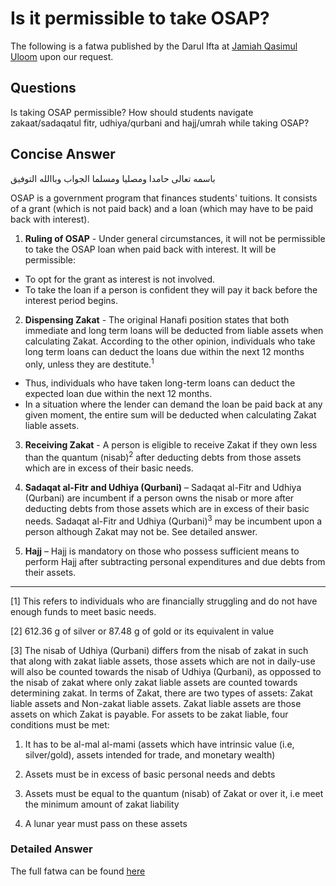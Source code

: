 # Is it permissible to take OSAP?

The following is a fatwa published by the Darul Ifta at [Jamiah Qasimul Uloom](https://www.jquloom.ca/) upon our request.

## Questions

Is taking OSAP permissible? How should students navigate zakaat/sadaqatul fitr, udhiya/qurbani and hajj/umrah while taking OSAP?

## Concise Answer

باسمه تعالى حامدا ومصليا ومسلما الجواب وباالله التوفيق

OSAP is a government program that finances students' tuitions. It consists of a grant (which is not paid back) and a loan (which may have to be paid back with interest).

1. **Ruling of OSAP** - Under general circumstances, it will not be permissible to take the OSAP loan when paid back with interest. It will be permissible:

- To opt for the grant as interest is not involved.
- To take the loan if a person is confident they will pay it back before the interest period begins.

2. **Dispensing Zakat** - The original Hanafi position states that both immediate and long term loans will be deducted from liable assets when calculating Zakat. According to the other opinion, individuals who take long term loans can deduct the loans due within the next 12 months only, unless they are destitute.<sup>1</sup>

- Thus, individuals who have taken long-term loans can deduct the expected loan due within the next 12 months.
- In a situation where the lender can demand the loan be paid back at any given moment, the entire sum will be deducted when calculating Zakat liable assets.

3. **Receiving Zakat** - A person is eligible to receive Zakat if they own less than the quantum (nisab)<sup>2</sup> after deducting debts from those assets which are in excess of their basic needs.

4. **Sadaqat al-Fitr and Udhiya (Qurbani)** – Sadaqat al-Fitr and Udhiya (Qurbani) are incumbent if a person owns the nisab or more after deducting debts from those assets which are in excess of their basic needs. Sadaqat al-Fitr and Udhiya (Qurbani)<sup>3</sup> may be incumbent upon a person although Zakat may not be. See detailed answer.

5. **Hajj** – Hajj is mandatory on those who possess sufficient means to perform Hajj after subtracting personal expenditures and due debts from their assets.

---

[1] This refers to individuals who are financially struggling and do not have enough funds to meet basic needs.

[2] 612.36 g of silver or 87.48 g of gold or its equivalent in value

[3] The nisab of Udhiya (Qurbani) differs from the nisab of zakat in such that along with zakat liable assets, those assets which are not in daily-use will also be counted towards the nisab of Udhiya (Qurbani), as oppossed to the nisab of zakat where only zakat liable assets are counted towards determining zakat. In terms of Zakat, there are two types of assets: Zakat liable assets and Non-zakat liable assets. Zakat liable assets are those assets on which Zakat is payable. For assets to be zakat liable, four conditions must be met:

1. It has to be al-mal al-mami (assets which have intrinsic value (i.e, silver/gold), assets intended for trade, and monetary wealth)

2. Assets must be in excess of basic personal needs and debts

3. Assets must be equal to the quantum (nisab) of Zakat or over it, i.e meet the minimum amount of zakat liability

4. A lunar year must pass on these assets

### Detailed Answer

The full fatwa can be found [here](https://drive.google.com/file/d/10qSGOclCN296p2XlpuJTqWU0G6qpyBUy/view)
